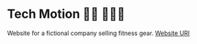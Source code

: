 # Tech Motion 💪🏻 🏃🏻👕

Website for a fictional company selling fitness gear.
[Website URI](https://tech-motion.vercel.app)
